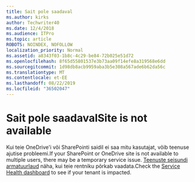 ```yaml
---
title: Sait pole saadaval
ms.author: kirks
author: Techwriter40
ms.date: 12/4/2018
ms.audience: ITPro
ms.topic: article
ROBOTS: NOINDEX, NOFOLLOW
localization_priority: Normal
ms.assetid: a8343f03-1b8c-4c29-be84-72b025e51d72
ms.openlocfilehash: 8f65d55801537e3b73aa09f14efe8a319568e6dd
ms.sourcegitcommit: 1d98db8acb9959aba3b5e308a567ade6b62da56c
ms.translationtype: MT
ms.contentlocale: et-EE
ms.lasthandoff: 08/22/2019
ms.locfileid: "36502047"
---
```

# <a name="site-is-not-available"></a><span data-ttu-id="b3864-102">Sait pole saadaval</span><span class="sxs-lookup"><span data-stu-id="b3864-102">Site is not available</span></span>

<span data-ttu-id="b3864-103">Kui teie OneDrive'i või SharePointi saidil ei saa mitu kasutajat, võib teenuse ajutise probleemi.</span><span class="sxs-lookup"><span data-stu-id="b3864-103">If your SharePoint or OneDrive site is not available to multiple users, there may be a temporary service issue.</span></span> <span data-ttu-id="b3864-104">[Teenuste seisundi armatuurlaud](https://admin.microsoft.com/AdminPortal/Home#/servicehealth) näha, kui teie rentniku põrkab vaadata.</span><span class="sxs-lookup"><span data-stu-id="b3864-104">Check the [Service Health dashboard](https://admin.microsoft.com/AdminPortal/Home#/servicehealth) to see if your tenant is impacted.</span></span> 
  

